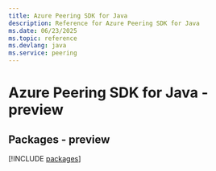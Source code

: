 ```yaml
---
title: Azure Peering SDK for Java
description: Reference for Azure Peering SDK for Java
ms.date: 06/23/2025
ms.topic: reference
ms.devlang: java
ms.service: peering
---
```

# Azure Peering SDK for Java - preview
## Packages - preview
[!INCLUDE [packages](peering-index.md)]